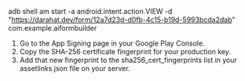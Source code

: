 adb shell am start -a android.intent.action.VIEW -d "https://darahat.dev/form/12a7d23d-d0fb-4c15-b19d-5993bcda2dab" com.example.aiformbuilder

1.  Go to the App Signing page in your Google Play Console.
2.  Copy the SHA-256 certificate fingerprint for your production key.
3.  Add that new fingerprint to the sha256_cert_fingerprints list in your assetlinks.json file on your server.
